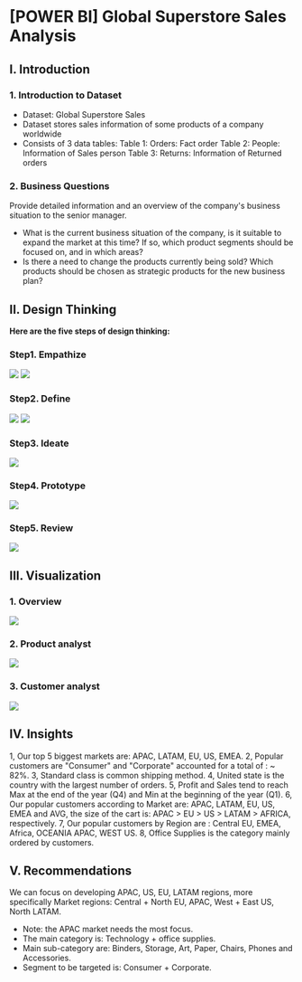 # [POWER BI] Global Superstore Sales Analysis
## I. Introduction
### 1. Introduction to Dataset
- Dataset: Global Superstore Sales
- Dataset stores sales information of some products of a company worldwide
- Consists of 3 data tables:
Table 1: Orders: Fact order
Table 2: People: Information of Sales person
Table 3: Returns: Information of Returned orders
### 2. Business Questions
Provide detailed information and an overview of the company's business situation to the senior manager.
- What is the current business situation of the company, is it suitable to expand the market at this time? If so, which product segments should be focused on, and in which areas?
- Is there a need to change the products currently being sold? Which products should be chosen as strategic products for the new business plan?
## II. Design Thinking
**Here are the five steps of design thinking:**
### Step1. Empathize
![](https://github.com/user-attachments/assets/104385f1-69b4-4ff0-9182-b773bb3486e8)
![](https://github.com/user-attachments/assets/8f0b2b07-e8e3-4c08-992e-8cb6b36b8cad)
### Step2. Define
![](https://github.com/user-attachments/assets/53195861-4067-44e1-80fa-ccb521b48d20)
![](https://github.com/user-attachments/assets/b0143f65-7d43-48fb-b303-62f19b1ccb3d)
### Step3. Ideate
![](https://github.com/user-attachments/assets/b1d0e320-9b6d-4d33-95fe-cf0d3c9375c5)
### Step4. Prototype
![](https://github.com/user-attachments/assets/200e58bd-e2ee-4a3b-9acb-d4f63b4dd2bb)
### Step5. Review
![](https://github.com/user-attachments/assets/0a3fd43f-b658-4069-9f5f-7f662ff33241)
## III. Visualization
### 1. Overview
![](https://github.com/user-attachments/assets/6ec73f22-ae02-4a9a-a2f5-9bd0885fa55f)
### 2. Product analyst
![](https://github.com/user-attachments/assets/7656a272-609e-4469-bb82-eb63ac4b9abd)
### 3. Customer analyst
![](https://github.com/user-attachments/assets/c3053900-97ec-457a-86c7-805e180d7372)
## IV. Insights
1, Our top 5 biggest markets are: APAC, LATAM, EU, US, EMEA.
2, Popular customers are "Consumer" and "Corporate" accounted for a total of : ~ 82%.
3, Standard class is common shipping method.
4, United state is the country with the largest number of orders.
5, Profit and Sales tend to reach Max at the end of the year (Q4) and Min at the beginning of the year (Q1).
6, Our popular customers according to Market are: APAC, LATAM, EU, US, EMEA and AVG, the size of the cart is: APAC > EU > US > LATAM > AFRICA, respectively.
7, Our popular customers by Region are : Central EU, EMEA, Africa, OCEANIA APAC, WEST US.
8, Office Supplies is the category mainly ordered by customers.
## V. Recommendations
We can focus on developing APAC, US, EU, LATAM regions, more specifically Market regions: Central + North EU, APAC, West + East US, North LATAM.
- Note: the APAC market needs the most focus.
- The main category is: Technology + office supplies.
- Main sub-category are: Binders, Storage, Art, Paper, Chairs, Phones and Accessories.
- Segment to be targeted is: Consumer + Corporate.
